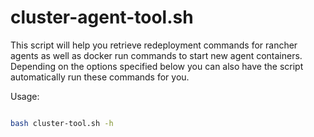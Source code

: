 # cluster-agent-tool.sh
This script will help you retrieve redeployment commands for rancher agents as well as docker run commands to start new agent containers.  Depending on the options specified below you can also have the script automatically run these commands for you.

Usage:
```bash

bash cluster-tool.sh -h
```

